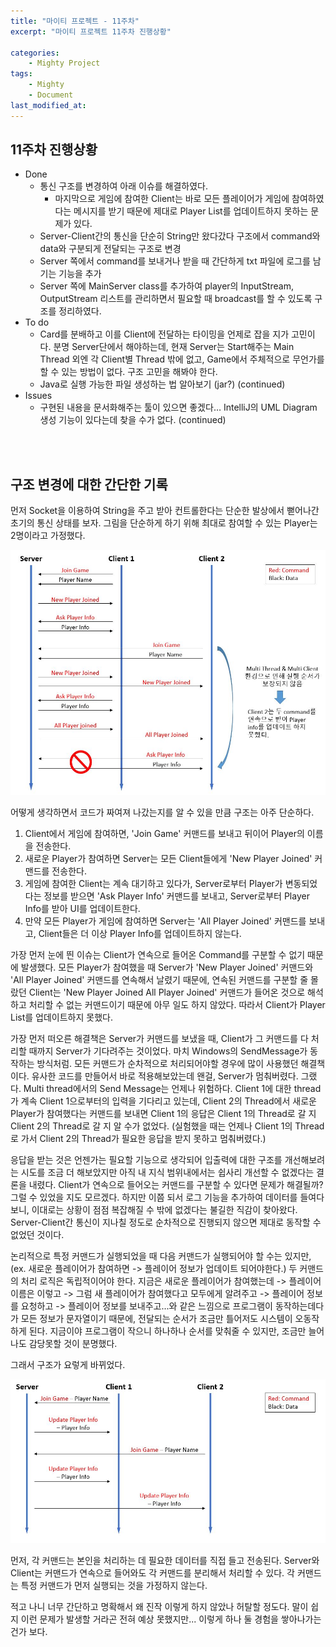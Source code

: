 ```yaml
---
title: "마이티 프로젝트 - 11주차"
excerpt: "마이티 프로젝트 11주차 진행상황"

categories:
    - Mighty Project
tags:
    - Mighty
    - Document
last_modified_at:
---
```


## 11주차 진행상황
- Done
    - 통신 구조를 변경하여 아래 이슈를 해결하였다.
        - 마지막으로 게임에 참여한 Client는 바로 모든 플레이어가 게임에 참여하였다는 메시지를 받기 때문에 제대로 Player List를 업데이트하지 못하는 문제가 있다.    
    - Server-Client간의 통신을 단순히 String만 왔다갔다 구조에서 command와 data와 구분되게 전달되는 구조로 변경
    - Server 쪽에서 command를 보내거나 받을 때 간단하게 txt 파일에 로그를 남기는 기능을 추가
    - Server 쪽에 MainServer class를 추가하여 player의 InputStream, OutputStream 리스트를 관리하면서 필요할 때 broadcast를 할 수 있도록 구조를 정리하였다.
- To do    
    - Card를 분배하고 이를 Client에 전달하는 타이밍을 언제로 잡을 지가 고민이다. 분명 Server단에서 해야하는데, 현재 Server는 Start해주는 Main Thread 외엔 각 Client별 Thread 밖에 없고, Game에서 주체적으로 무언가를 할 수 있는 방법이 없다. 구조 고민을 해봐야 한다.
    - Java로 실행 가능한 파일 생성하는 법 알아보기 (jar?) (continued)
- Issues
    - 구현된 내용을 문서화해주는 툴이 있으면 좋겠다… IntelliJ의 UML Diagram 생성 기능이 있다는데 찾을 수가 없다. (continued)

<br><br>

## 구조 변경에 대한 간단한 기록

먼저 Socket을 이용하여 String을 주고 받아 컨트롤한다는 단순한 발상에서 뻗어나간 초기의 통신 상태를 보자. 그림을 단순하게 하기 위해 최대로 참여할 수 있는 Player는 2명이라고 가정했다.

![초기 구조](/Images/Original_Structure.JPG)

어떻게 생각하면서 코드가 짜여져 나갔는지를 알 수 있을 만큼 구조는 아주 단순하다.

1. Client에서 게임에 참여하면, 'Join Game' 커맨드를 보내고 뒤이어 Player의 이름을 전송한다.
2. 새로운 Player가 참여하면 Server는 모든 Client들에게 'New Player Joined' 커맨드를 전송한다.
3. 게임에 참여한 Client는 계속 대기하고 있다가, Server로부터 Player가 변동되었다는 정보를 받으면 'Ask Player Info' 커맨드를 보내고, Server로부터 Player Info를 받아 UI를 업데이트한다.
4. 만약 모든 Player가 게임에 참여하면 Server는 'All Player Joined' 커맨드를 보내고, Client들은 더 이상 Player Info를 업데이트하지 않는다.

가장 먼저 눈에 띈 이슈는 Client가 연속으로 들어온 Command를 구분할 수 없기 때문에 발생했다. 모든 Player가 참여했을 때 Server가 'New Player Joined' 커맨드와 'All Player Joined' 커맨드를 연속해서 날렸기 때문에, 연속된 커맨드를 구분할 줄 몰랐던 Client는 'New Player Joined All Player Joined' 커맨드가 들어온 것으로 해석하고 처리할 수 없는 커맨드이기 때문에 아무 일도 하지 않았다. 따라서 Client가 Player List를 업데이트하지 못했다.

가장 먼저 떠오른 해결책은 Server가 커맨드를 보냈을 때, Client가 그 커맨드를 다 처리할 때까지 Server가 기다려주는 것이었다. 마치 Windows의 SendMessage가 동작하는 방식처럼. 모든 커맨드가 순차적으로 처리되어야할 경우에 많이 사용했던 해결책이다. 유사한 코드를 만들어서 바로 적용해보았는데 왠걸, Server가 멈춰버렸다. 그랬다. Multi thread에서의 Send Message는 언제나 위험하다. Client 1에 대한 thread가 계속 Client 1으로부터의 입력을 기다리고 있는데, Client 2의 Thread에서 새로운 Player가 참여했다는 커맨드를 보내면 Client 1의 응답은 Client 1의 Thread로 갈 지 Client 2의 Thread로 갈 지 알 수가 없었다. (실험했을 때는 언제나 Client 1의 Thread로 가서 Client 2의 Thread가 필요한 응답을 받지 못하고 멈춰버렸다.)

응답을 받는 것은 언젠가는 필요할 기능으로 생각되어 입출력에 대한 구조를 개선해보려는 시도를 조금 더 해보았지만 아직 내 지식 범위내에서는 쉽사리 개선할 수 없겠다는 결론을 내렸다. Client가 연속으로 들어오는 커맨드를 구분할 수 있다면 문제가 해결될까? 그럴 수 있었을 지도 모르겠다. 하지만 이쯤 되서 로그 기능을 추가하여 데이터를 들여다보니, 이대로는 상황이 점점 복잡해질 수 밖에 없겠다는 불길한 직감이 찾아왔다. Server-Client간 통신이 지나칠 정도로 순차적으로 진행되지 않으면 제대로 동작할 수 없었던 것이다.

논리적으로 특정 커맨드가 실행되었을 때 다음 커맨드가 실행되어야 할 수는 있지만, (ex. 새로운 플레이어가 참여하면 -> 플레이어 정보가 업데이트 되어야한다.) 두 커맨드의 처리 로직은 독립적이어야 한다. 지금은 새로운 플레이어가 참여했는데 -> 플레이어 이름은 이렇고 -> 그럼 새 플레이어가 참여했다고 모두에게 알려주고 -> 플레이어 정보를 요청하고 -> 플레이어 정보를 보내주고...와 같은 느낌으로 프로그램이 동작하는데다가 모든 정보가 문자열이기 때문에, 전달되는 순서가 조금만 틀어저도 시스템이 오동작하게 된다. 지금이야 프로그램이 작으니 하나하나 순서를 맞춰줄 수 있지만, 조금만 늘어나도 감당못할 것이 분명했다.

그래서 구조가 요렇게 바뀌었다.

![바뀐 구조](/Images/Updated_Structure.JPG)

먼저, 각 커맨드는 본인을 처리하는 데 필요한 데이터를 직접 들고 전송된다. Server와 Client는 커맨드가 연속으로 들어와도 각 커맨드를 분리해서 처리할 수 있다. 각 커맨드는 특정 커맨드가 먼저 실행되는 것을 가정하지 않는다.

적고 나니 너무 간단하고 명확해서 왜 진작 이렇게 하지 않았나 허탈할 정도다. 말이 쉽지 이런 문제가 발생할 거라곤 전혀 예상 못했지만... 이렇게 하나 둘 경험을 쌓아나가는 건가 보다.